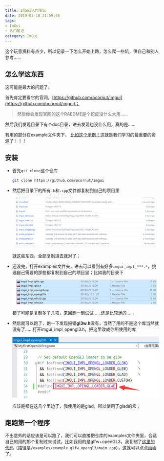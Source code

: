 ```yaml
---
title: ImGui入门笔记
date: 2019-03-10 21:59:46
tags: 
- ImGui
- 入门笔记
category: ImGui
---
```


这个玩意资料有点少，所以记录一下怎么开始上路，怎么爬一些坑，供自己和别人参考……

<!-- more -->

## 怎么学这东西

这可能是最大的问题了。

首先肯定要看它的官网，[https://github.com/ocornut/imgui](https://github.com/ocornut/imgui)；

>  然后你会发现官网的这个RAEDME是个蛇皮没什么大用……

然后我们发现目录下有个doc目录，进去发现也没什么用，真的是……

有用的部分在example文件夹下， [比如这个示例！](https://github.com/ocornut/imgui/blob/master/examples/example_glfw_opengl3/main.cpp)这就是我们学习的最重要的资源了！！！



## 安装

* 首先`git clone`这个仓库

    ```bash
    git clone https://github.com/ocornut/imgui
    ```

* 然后把目录下的所有`.h`和`.cpp`文件都复制到自己的项目里

    ![1552229627219](ImGui入门笔记/1552229627219.png)

    就这些东西，全部复制进去就对了；

* 还没完，打开examples文件夹，进去可以看到有好多`imgui_impl_***.*`，挑选自己需要的那些都复制到自己的项目里；比如我的目录下

    ![1552229937523](ImGui入门笔记/1552229937523.png)

    错了可能是复制多了几项，来回删一删试试……还是比较迷的……

* 然后就可以跑了，跑一下发现报错**gl3w.h**没有，当然了用的不是这个库当然就没有了……打开imgui_impl_opengl3.h，把这里改成你所使用的库

    ![1552233375923](ImGui入门笔记/1552233375923.png)

    应该是都在这几个里边了，我使用的是glad，所以使用了glad的宏；



## 跑跑第一个程序

不出意外的话应该是可以跑了，我们可以直接把仓库的examples文件夹里，合适自己的用的那个复制过来试试，比如我用的是glfw+openGL3，我复制了[这里的代码](https://github.com/ocornut/imgui/blob/master/examples/example_glfw_opengl3/main.cpp)（路径是`/examples/example_glfw_opengl3/main.cpp`），这就可以点点画画了。

